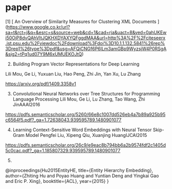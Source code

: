 # paper

[1]  [ An Overview of Similarity Measures for Clustering XML Documents ] 
(https://www.google.co.kr/url?sa=t&rct=j&q=&esrc=s&source=web&cd=1&cad=rja&uact=8&ved=0ahUKEwi50OjP8dvQAhVItJQKHXDYAXYQFggdMAA&url=http%3A%2F%2Fciteseerx.ist.psu.edu%2Fviewdoc%2Fdownload%3Fdoi%3D10.1.1.132.5841%26rep%3Drep1%26type%3Dpdf&usg=AFQjCNGf6P6lLm3amGBp9WyzsjW4P0RSgA&sig2=tPq1ud07Y9M6xUMUEKOJtQ)

2. Building Program Vector Representations for Deep Learning

Lili Mou, Ge Li, Yuxuan Liu, Hao Peng, Zhi Jin, Yan Xu, Lu Zhang

https://arxiv.org/pdf/1409.3358v1

3. Convolutional Neural Networks over Tree Structures for Programming Language Processing
Lili Mou, Ge Li, Lu Zhang, Tao Wang, Zhi JinAAAI2016

https://pdfs.semanticscholar.org/5260/66e8c1007dd526eb4a7b89a925b95c6564f5.pdf?_ga=1.72638043.939595789.1480901077


4. Learning Context-Sensitive Word Embeddings with Neural Tensor Skip-Gram Model
Pengfei Liu, Xipeng Qiu, Xuanjing HuangIJCAI2015

https://pdfs.semanticscholar.org/26c9/e9eac8b794bb6a2b9574fdf2c1405d5c0cac.pdf?_ga=1.185807329.939595789.1480901077

5. 
@inproceedings{Hu2015EntityHE,
  title={Entity Hierarchy Embedding},
  author={Zhiting Hu and Poyao Huang and Yuntian Deng and Yingkai Gao and Eric P. Xing},
  booktitle={ACL},
  year={2015}
}
